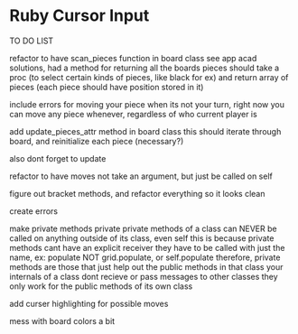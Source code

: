 # Ruby Cursor Input

TO DO LIST


refactor to have scan_pieces function in board class
see app acad solutions, had a method for returning all the boards pieces
    should take a proc (to select certain kinds of pieces, like black for ex)
    and return array of pieces (each piece should have position stored in it)

include errors for moving your piece when its not your turn, right now you can
move any piece whenever, regardless of who current player is

add update_pieces_attr method in board class
    this should iterate through board, and reinitialize each piece (necessary?)

also dont forget to update

refactor to have moves not take an argument, but just be called on self

figure out bracket methods, and refactor everything so it looks clean

create errors

make private methods private
  private methods of a class can NEVER be called on anything outside of its class, even self
  this is because private methods cant have an explicit receiver
  they have to be called with just the name, ex: populate
  NOT grid.populate, or self.populate
  therefore, private methods are those that just help out the public methods in that class
  your internals of a class dont recieve or pass messages to other classes
  they only work for the public  methods of its own class

add curser highlighting for possible moves

mess with board colors a bit
